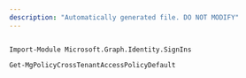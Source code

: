 ```yaml
---
description: "Automatically generated file. DO NOT MODIFY"
---
```


```powershellv1

Import-Module Microsoft.Graph.Identity.SignIns

Get-MgPolicyCrossTenantAccessPolicyDefault

```